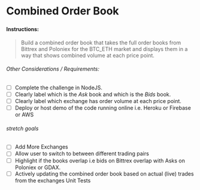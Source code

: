 # Combined Order Book

### 

#### Instructions:
> Build a combined order book that takes the full order books from Bittrex and Poloniex for the BTC_ETH market and displays them in a way that shows combined volume at each price point.

###### Other Considerations / Requirements:
- [ ] Complete the challenge in NodeJS.
- [ ] Clearly label which is the *Ask* book and which is the *Bids* book.
- [ ] Clearly label which exchange has order volume at each price point.
- [ ] Deploy or host demo of the code running online i.e. Heroku or Firebase or AWS

###### stretch goals
- [ ] Add More Exchanges
- [ ] Allow user to switch to between different trading pairs
- [ ] Highlight if the books overlap i.e bids on Bittrex overlap with Asks on  Poloniex or GDAX.
- [ ]  Actively updating the combined order book based on actual (live) trades from the exchanges Unit Tests
